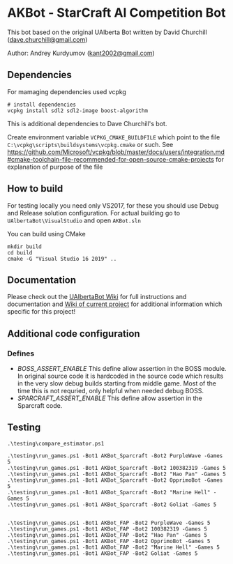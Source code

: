 # AKBot - StarCraft AI Competition Bot

This bot based on the original UAlberta Bot written by David Churchill (dave.churchill@gmail.com)

Author: Andrey Kurdyumov (kant2002@gmail.com)

## Dependencies

For mamaging dependencies used vcpkg

    # install dependencies
    vcpkg install sdl2 sdl2-image boost-algorithm

This is additional dependencies to Dave Churchill's bot.

Create environment variable `VCPKG_CMAKE_BUILDFILE` which point to the file `C:\vcpkg\scripts\buildsystems\vcpkg.cmake` or such.
See https://github.com/Microsoft/vcpkg/blob/master/docs/users/integration.md#cmake-toolchain-file-recommended-for-open-source-cmake-projects 
for explanation of purpose of the file

## How to build

For testing locally you need only VS2017, for these you should use Debug and Release solution configuration.
For actual building go to `UAlbertaBot\VisualStudio` and open `AKBot.sln`

You can build using CMake

    mkdir build
    cd build
    cmake -G "Visual Studio 16 2019" ..

## Documentation
Please check out the [UAlbertaBot Wiki](https://github.com/davechurchill/ualbertabot/wiki) for full instructions and documentation
and [Wiki of current project](https://github.com/kant2002/ualbertabot/wiki) for additional information which specific for this project!

## Additional code configuration

### Defines
- *BOSS_ASSERT_ENABLE* This define allow assertion in the BOSS module. 
	In original source code it is hardcoded in the source code which results in the very 
	slow debug builds starting from middle game. Most of the time this is not requried, only helpful when needed debug BOSS.
- *SPARCRAFT_ASSERT_ENABLE* This define allow assertion in the Sparcraft code.

## Testing


	.\testing\compare_estimator.ps1

	.\testing\run_games.ps1 -Bot1 AKBot_Sparcraft -Bot2 PurpleWave -Games 5
	.\testing\run_games.ps1 -Bot1 AKBot_Sparcraft -Bot2 100382319 -Games 5
	.\testing\run_games.ps1 -Bot1 AKBot_Sparcraft -Bot2 "Hao Pan" -Games 5
	.\testing\run_games.ps1 -Bot1 AKBot_Sparcraft -Bot2 OpprimoBot -Games 5
	.\testing\run_games.ps1 -Bot1 AKBot_Sparcraft -Bot2 "Marine Hell" -Games 5
	.\testing\run_games.ps1 -Bot1 AKBot_Sparcraft -Bot2 Goliat -Games 5

	
	.\testing\run_games.ps1 -Bot1 AKBot_FAP -Bot2 PurpleWave -Games 5
	.\testing\run_games.ps1 -Bot1 AKBot_FAP -Bot2 100382319 -Games 5
	.\testing\run_games.ps1 -Bot1 AKBot_FAP -Bot2 "Hao Pan" -Games 5
	.\testing\run_games.ps1 -Bot1 AKBot_FAP -Bot2 OpprimoBot -Games 5
	.\testing\run_games.ps1 -Bot1 AKBot_FAP -Bot2 "Marine Hell" -Games 5
	.\testing\run_games.ps1 -Bot1 AKBot_FAP -Bot2 Goliat -Games 5